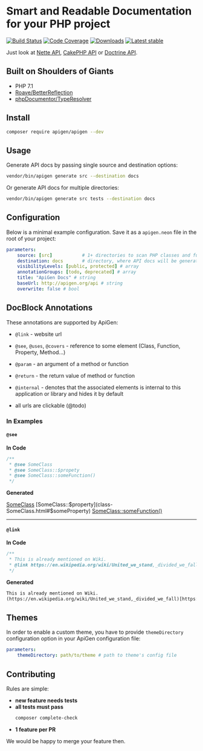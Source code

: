 # Smart and Readable Documentation for your PHP project

[![Build Status](https://img.shields.io/travis/ApiGen/ApiGen/master.svg?style=flat-square)](https://travis-ci.org/ApiGen/ApiGen)
[![Code Coverage](https://img.shields.io/scrutinizer/coverage/g/ApiGen/ApiGen.svg?style=flat-square)](https://scrutinizer-ci.com/g/ApiGen/ApiGen)
[![Downloads](https://img.shields.io/packagist/dt/apigen/apigen.svg?style=flat-square)](https://packagist.org/packages/apigen/apigen/stats)
[![Latest stable](https://img.shields.io/packagist/v/apigen/apigen.svg?style=flat-square)](https://packagist.org/packages/apigen/apigen)

Just look at [Nette API](http://api.nette.org/), [CakePHP API](http://api.cakephp.org/3.4/) or [Doctrine API](http://www.doctrine-project.org/api/orm/2.5/).


## Built on Shoulders of Giants

- PHP 7.1
- [Roave/BetterReflection](https://github.com/Roave/BetterReflection)
- [phpDocumentor/TypeResolver](https://github.com/phpDocumentor/TypeResolver)


## Install

```bash
composer require apigen/apigen --dev
```

## Usage

Generate API docs by passing single source and destination options:

```bash
vendor/bin/apigen generate src --destination docs
```

Or generate API docs for multiple directories:

```bash
vendor/bin/apigen generate src tests --destination docs
```

## Configuration

Below is a minimal example configuration. Save it as a `apigen.neon` file in
the root of your project:

```yaml
parameters:
    source: [src]           # 1+ directories to scan PHP classes and functions in
    destination: docs       # directory, where API docs will be generated to
    visibilityLevels: [public, protected] # array
    annotationGroups: [todo, deprecated] # array
    title: "ApiGen Docs" # string
    baseUrl: http://apigen.org/api # string
    overwrite: false # bool
```

## DocBlock Annotations

These annotations are supported by ApiGen:

- `@link` - website url
- `@see`, `@uses`, `@covers` - reference to some element (Class, Function, Property, Method...)

- `@param` - an argument of a method or function 
- `@return` - the return value of method or function 
- `@internal` - denotes that the associated elements is internal to this application or library and hides it by default

- all urls are clickable (@todo)


### In Examples

#### `@see`

**In Code**

```php
/**
 * @see SomeClass
 * @see SomeClass::$propety
 * @see SomeClass::someFunction()
 */
```

**Generated**

[SomeClass](class-SomeClass.html)
[SomeClass::$property](class-SomeClass.html#$someProperty)
[SomeClass::someFunction()](class-SomeClass.html#_someFunction)

---

#### `@link`

**In Code**

```php
/**
 * This is already mentioned on Wiki.
 * @link https://en.wikipedia.org/wiki/United_we_stand,_divided_we_fall 
 */
```

**Generated**

```html
This is already mentioned on Wiki.
(https://en.wikipedia.org/wiki/United_we_stand,_divided_we_fall)[https://en.wikipedia.org/wiki/United_we_stand,_divided_we_fall] 
```


## Themes

In order to enable a custom theme, you have to provide `themeDirectory` configuration
option in your ApiGen configuration file:

```yaml
parameters:
    themeDirectory: path/to/theme # path to theme's config file
```

## Contributing

Rules are simple:

- **new feature needs tests**
- **all tests must pass**
    ```bash
    composer complete-check
    ```
- **1 feature per PR**

We would be happy to merge your feature then.
